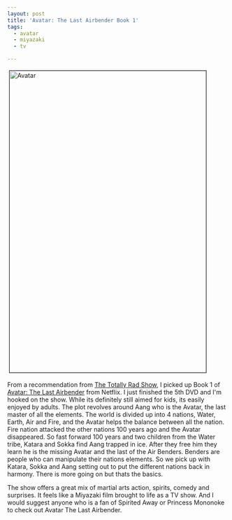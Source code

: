 ```yaml
---
layout: post
title: 'Avatar: The Last Airbender Book 1'
tags:
  - avatar
  - miyazaki
  - tv

---
```


<img src="http://www.the8thsign.com/wp-content/uploads/2007/06/avatar.jpg" alt="Avatar" border="1" height="689" hspace="4" vspace="4" width="450" />

From a recommendation from <a href="http://revision3.com/trs">The Totally Rad Show</a>, I picked up Book 1 of <a href="http://en.wikipedia.org/wiki/Avatar:_The_Last_Airbender">Avatar: The Last Airbender</a> from Netflix. I just finished the 5th DVD and I'm hooked on the show. While its definitely still aimed for kids, its easily enjoyed by adults. The plot revolves around Aang who is the Avatar, the last master of all the elements. The world is divided up into 4 nations, Water, Earth, Air and Fire, and the Avatar helps the balance between all the nation. Fire nation attacked the other nations 100 years ago and the Avatar disappeared. So fast forward 100 years and two children from the Water tribe, Katara and Sokka find Aang trapped in ice. After they free him they learn he is the missing Avatar and the last of the Air Benders. Benders are people who can manipulate their nations elements. So we pick up with Katara, Sokka and Aang setting out to put the different nations back in harmony. There is more going on but thats the basics.

The show offers a great mix of martial arts action, spirits, comedy and surprises. It feels like a Miyazaki film brought to life as a TV show.   And I would suggest anyone who is a fan of Spirited Away or Princess Mononoke to check out Avatar The Last Airbender.

<!-- technorati tags start -->

<!-- technorati tags end -->
